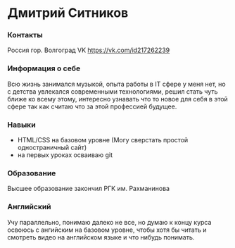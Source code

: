 # Дмитрий Ситников 
### Контакты
   Россия гор. Волгоград
   VK https://vk.com/id217262239


### Информация о себе
Всю жизнь занимался музыкой, опыта работы в IT сфере у меня нет, но с детства увлекался современными технологиями, решил стать чуть ближе ко всему этому, интересно узнавать что то новое для себя в этой сфере так как считаю что за этой профессией будущее.

### Навыки
   * HTML/CSS на базовом уровне (Могу сверстать простой одностраничный сайт)
   * на первых уроках осваиваю git

### Образование
 Высшее образование закончил РГК им. Рахманинова

 ### Английский 
 Учу параллельно, понимаю далеко не все, но думаю к концу курса освоюсь с ангийским на базовом уровне, чтобы хотя бы читать и смотреть видео на английском языке и что нибудь понимать.
